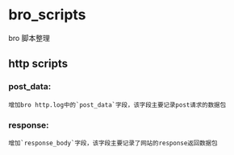 # bro_scripts
bro 脚本整理

## http scripts 

### post_data: 
    增加bro http.log中的`post_data`字段，该字段主要记录post请求的数据包

### response: 
    增加`response_body`字段，该字段主要记录了网站的response返回数据包